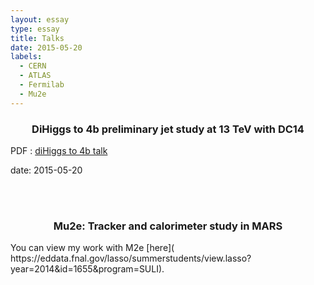 ```yaml
---
layout: essay
type: essay
title: Talks
date: 2015-05-20
labels:
  - CERN
  - ATLAS
  - Fermilab
  - Mu2e
---
```


<h3 class="sectionHead"><span class="titlemark">   </span> <a  id="x1-10001"></a>  <p align="center"> DiHiggs to 4b preliminary jet study at 13 TeV with DC14 </p> </h3>

<p align="justify">
</p>


PDF : [diHiggs to 4b talk](diHiggs_to_4b_preliminary_jet_study_at_13TeV_with_DC14.pdf " diHiggs_to_4b_preliminary_jet_study_at_13TeV_with_DC14 PDF")

date: 2015-05-20

<br> <br>
<h3 class="sectionHead"><span class="titlemark">   </span> <a  id="x1-10001"></a>  <p align="center"> Mu2e: Tracker and calorimeter study in MARS </p> </h3>
You can view my work with M2e [here]( https://eddata.fnal.gov/lasso/summerstudents/view.lasso?year=2014&id=1655&program=SULI).
